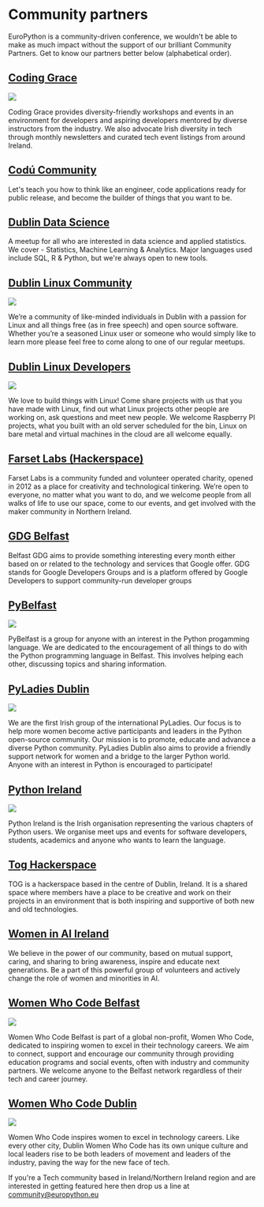 # Community partners

EuroPython is a community-driven conference, we wouldn't be able to make as much impact without the support of our brilliant Community Partners. Get to know our partners better below (alphabetical order).

## [Coding Grace](https://www.meetup.com/codinggrace/)
<img src="/img/coding-grace-logo.png"  />
<p>Coding Grace provides diversity-friendly workshops and events in an environment for developers and aspiring developers mentored by diverse instructors from the industry. We also advocate Irish diversity in tech through monthly newsletters and curated tech event listings from around Ireland.</p>

## [Codú Community](https://www.meetup.com/codu-community/)	
<p>Let's teach you how to think like an engineer, code applications ready for public release, and become the builder of things that you want to be.</p>

## [Dublin Data Science](https://www.meetup.com/Dublin-Data-Science/)
<p>A meetup for all who are interested in data science and applied statistics. We cover - Statistics, Machine Learning & Analytics. Major languages used include SQL, R & Python, but we're always open to new tools.</p>

## [Dublin Linux Community](https://dublinlinux.org/)
<img src="/img/dublin-linux-community-logo.png"  />
<p>We’re a community of like-minded individuals in Dublin with a passion for Linux and all things free (as in free speech) and open source software. Whether you’re a seasoned Linux user or someone who would simply like to learn more please feel free to come along to one of our regular meetups.</p>

## [Dublin Linux Developers](https://www.meetup.com/Dublin-Linux-Developers/)
<img src="/img/dublin-linux-developers-logo.png"  />
<p>We love to build things with Linux! Come share projects with us that you have made with Linux, find out what Linux projects other people are working on, ask questions and meet new people. We welcome Raspberry PI projects, what you built with an old server scheduled for the bin, Linux on bare metal and virtual machines in the cloud are all welcome equally.</p>

## [Farset Labs (Hackerspace)](https://www.meetup.com/farsetlabs/)	
<p>Farset Labs is a community funded and volunteer operated charity, opened in 2012 as a place for creativity and technological tinkering. We’re open to everyone, no matter what you want to do, and we welcome people from all walks of life to use our space, come to our events, and get involved with the maker community in Northern Ireland.</p>

## [GDG Belfast](https://gdg.community.dev/gdg-belfast/)	
<p>Belfast GDG aims to provide something interesting every month either based on or related to the technology and services that Google offer. GDG stands for Google Developers Groups and is a platform offered by Google Developers to support community-run developer groups</p>

## [PyBelfast](https://www.meetup.com/PyBelfast/)
<img src="/img/pybelfast-logo.png"  />
<p>PyBelfast is a group for anyone with an interest in the Python progamming language. We are dedicated to the encouragement of all things to do with the Python programming language in Belfast. This involves helping each other, discussing topics and sharing information.</p>

## [PyLadies Dublin](https://www.meetup.com/PyLadiesDublin/)
<img src="/img/pyladies-dublin-logo-1000X1000.png" />
<p>We are the first Irish group of the international PyLadies. Our focus is to help more women become active participants and leaders in the Python open-source community. Our mission is to promote, educate and advance a diverse Python community. PyLadies Dublin also aims to provide a friendly support network for women and a bridge to the larger Python world. Anyone with an interest in Python is encouraged to participate!</p>

## [Python Ireland](https://python.ie/)
<img src="/img/pythonie-logo.png" />
<p>Python Ireland is the Irish organisation representing the various chapters of Python users. We organise meet ups and events for software developers, students, academics and anyone who wants to learn the language.</p>

## [Tog Hackerspace](https://tog.ie)	
<p>TOG is a hackerspace based in the centre of Dublin, Ireland. It is a shared space where members have a place to be creative and work on their projects in an environment that is both inspiring and supportive of both new and old technologies.</p>

## [Women in AI Ireland](https://www.womeninai.co/)	
<p>We believe in the power of our community, based on mutual support, caring, and sharing to bring awareness, inspire and educate next generations. Be a part of this powerful group of volunteers and actively change the role of women and minorities in AI.</p>

## [Women Who Code Belfast](https://www.womenwhocode.com/belfast)
<img src="/img/womenwhocode-belfast-logo.png"  />
<p>Women Who Code Belfast is part of a global non-profit, Women Who Code, dedicated to inspiring women to excel in their technology careers. We aim to connect, support and encourage our community through providing  education programs and social events, often with industry and community partners. We welcome anyone to the Belfast network regardless of their tech and career journey.</p>

## [Women Who Code Dublin](https://www.womenwhocode.com/dublin)
<img src="/img/womenwhocode-dublin-logo-500X500.png"  />
<p>Women Who Code inspires women to excel in technology careers. Like every other city, Dublin Women Who Code has its own unique culture and local leaders rise to be both leaders of movement and leaders of the industry, paving the way for the new face of tech.</p>

If you're a Tech community based in Ireland/Northern Ireland region and are interested in getting featured here then drop us a line at [community@europython.eu](mailto:community@europython.eu)